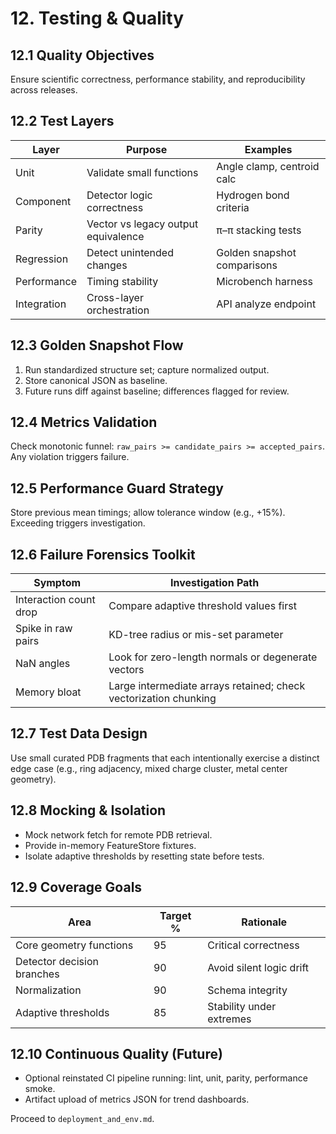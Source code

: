 # 12. Testing & Quality

## 12.1 Quality Objectives
Ensure scientific correctness, performance stability, and reproducibility across releases.

## 12.2 Test Layers
| Layer | Purpose | Examples |
|-------|---------|----------|
| Unit | Validate small functions | Angle clamp, centroid calc |
| Component | Detector logic correctness | Hydrogen bond criteria |
| Parity | Vector vs legacy output equivalence | π–π stacking tests |
| Regression | Detect unintended changes | Golden snapshot comparisons |
| Performance | Timing stability | Microbench harness |
| Integration | Cross-layer orchestration | API analyze endpoint |

## 12.3 Golden Snapshot Flow
1. Run standardized structure set; capture normalized output.  
2. Store canonical JSON as baseline.  
3. Future runs diff against baseline; differences flagged for review.

## 12.4 Metrics Validation
Check monotonic funnel: `raw_pairs >= candidate_pairs >= accepted_pairs`. Any violation triggers failure.

## 12.5 Performance Guard Strategy
Store previous mean timings; allow tolerance window (e.g., +15%). Exceeding triggers investigation.

## 12.6 Failure Forensics Toolkit
| Symptom | Investigation Path |
|---------|--------------------|
| Interaction count drop | Compare adaptive threshold values first |
| Spike in raw pairs | KD-tree radius or mis-set parameter |
| NaN angles | Look for zero-length normals or degenerate vectors |
| Memory bloat | Large intermediate arrays retained; check vectorization chunking |

## 12.7 Test Data Design
Use small curated PDB fragments that each intentionally exercise a distinct edge case (e.g., ring adjacency, mixed charge cluster, metal center geometry).

## 12.8 Mocking & Isolation
- Mock network fetch for remote PDB retrieval.  
- Provide in-memory FeatureStore fixtures.  
- Isolate adaptive thresholds by resetting state before tests.

## 12.9 Coverage Goals
| Area | Target % | Rationale |
|------|----------|-----------|
| Core geometry functions | 95 | Critical correctness |
| Detector decision branches | 90 | Avoid silent logic drift |
| Normalization | 90 | Schema integrity |
| Adaptive thresholds | 85 | Stability under extremes |

## 12.10 Continuous Quality (Future)
- Optional reinstated CI pipeline running: lint, unit, parity, performance smoke.
- Artifact upload of metrics JSON for trend dashboards.

Proceed to `deployment_and_env.md`.
